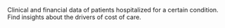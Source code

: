 Clinical and financial data of patients hospitalized for a certain condition. Find insights about the drivers of cost of care.
